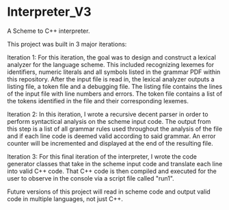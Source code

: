 # Interpreter_V3
A Scheme to C++ interpreter.

This project was built in 3 major iterations: 

Iteration 1: 
    For this iteration, the goal was to design and 
    construct a lexical analyzer for the language 
    scheme. This included recognizing lexemes 
    for identifiers, numeric literals and 
    all symbols listed in the grammar PDF within 
    this repository. After the input file is read 
    in, the lexical analyzer outputs a listing file, 
    a token file and a debugging file. The listing 
    file contains the lines of the input file with 
    line numbers and errors. The token file
    contains a list of the tokens identified in
    the file and their corresponding lexemes.


Iteration 2: 
    In this iteration, I wrote a recursive decent 
    parser in order to perform syntactical analysis 
    on the scheme input code. The output from this 
    step is a list of all grammar rules used 
    throughout the analysis of the file and if 
    each line code is deemed valid according to 
    said grammar. An error counter will be 
    incremented and displayed at the end of the 
    resulting file.


Iteration 3: 
    For this final iteration of the interpreter, 
    I wrote the code generator classes that take 
    in the scheme input code and translate each line 
    into valid C++ code. That C++ code is then compiled 
    and executed for the user to observe in the console 
    via a script file called "run1".


Future versions of this project will read in scheme code 
and output valid code in multiple languages, not just C++. 